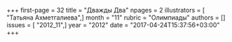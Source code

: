 +++
first-page = 32
title = "Дважды Два"
npages = 2
illustrators = [ "Татьяна Ахметгалиева",]
month = "11"
rubric = "Олимпиады"
authors = []
issues = [ "2012_11",]
year = "2012"
date = "2017-04-24T15:37:56+03:00"
+++
